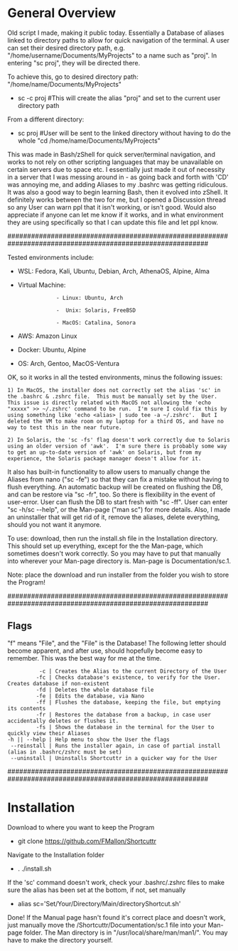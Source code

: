 # General Overview

Old script I made, making it public today.  Essentially a Database of aliases linked to directory paths to allow for quick navigation of the terminal. A user can set their desired directory path, e.g. "/home/username/Documents/MyProjects" to a name such as "proj".  In entering "sc proj", they will be directed there.


To achieve this, go to desired directory path: "/home/name/Documents/MyProjects"

  -  sc -c proj #This will create the alias "proj" and set to the current user directory path

From a different directory:

  -  sc proj #User will be sent to the linked directory without having to do the whole "cd /home/name/Documents/MyProjects"


This was made in Bash/zShell for quick server/terminal navigation, and works to not rely on other scripting languages that may be unavailable on certain servers due to space etc.  I essentially just made it out of necessity in a server that I was messing around in - as going back and forth with 'CD' was annoying me, and adding Aliases to my .bashrc was getting ridiculous.  It was also a good way to begin learning Bash, then it evolved into zShell.  It definitely works between the two for me, but I opened a Discussion thread so any User can warn ppl that it isn't working, or isn't good.  Would also appreciate if anyone can let me know if it works, and in what environment they are using specifically so that I can update this file and let ppl know.      


###########################################################################################################


Tested environments include:
  - WSL: Fedora, Kali, Ubuntu, Debian, Arch, AthenaOS, Alpine, Alma
  - Virtual Machine: 

                    - Linux: Ubuntu, Arch
    
                    -  Unix: Solaris, FreeBSD
    
                    - MacOS: Catalina, Sonora
  - AWS: Amazon Linux
  - Docker: Ubuntu, Alpine
  - OS: Arch, Gentoo, MacOS-Ventura

OK, so it works in all the tested environments, minus the following issues:
    
    1) In MacOS, the installer does not correctly set the alias 'sc' in the .bashrc & .zshrc file.  This must be manually set by the User.  This issue is directly related with MacOS not allowing the 'echo "xxxxx" >> ~/.zshrc' command to be run.  I'm sure I could fix this by using something like 'echo <alias> | sudo tee -a ~/.zshrc'.  But I deleted the VM to make room on my laptop for a third OS, and have no way to test this in the near future.
    
    2) In Solaris, the 'sc -fs' flag doesn't work correctly due to Solaris using an older version of 'awk'.  I'm sure there is probably some way to get an up-to-date version of 'awk' on Solaris, but from my experience, the Solaris package manager doesn't allow for it.

It also has built-in functionality to allow users to manually change the Aliases from nano ("sc -fe") so that they can fix a mistake without having to flush everything.
An automatic backup will be created on flushing the DB, and can be restore via "sc -fr", too.  So there is flexibility in the event of user-error.
User can flush the DB to start fresh with "sc -ff".  User can enter "sc -h/sc --help", or the Man-page ("man sc") for more details. 
Also, I made an uninstaller that will get rid of it, remove the aliases, delete everything, should you not want it anymore. 

To use: download, then run the install.sh file in the Installation directory.  This should set up everything, except for the the Man-page, which sometimes doesn't work correctly.  So you may have to put that manually into wherever your Man-page directory is.  Man-page is Documentation/sc.1.

Note: place the download and run installer from the folder you wish to store the Program!

###########################################################################################################


## Flags

"f" means "File", and the "File" is the Database! The following letter should become apparent, and after use, should hopefully become easy to remember.  This was the best way for me at the time.  

              -c | Creates the Alias to the current Directory of the User
             -fc | Checks database's existence, to verify for the User.  Creates database if non-existent
             -fd | Deletes the whole database file
             -fe | Edits the database, via Nano  
             -ff | Flushes the database, keeping the file, but emptying its contents
             -fr | Restores the database from a backup, in case user accidentally deletes or flushes it.
             -fs | Shows the database in the terminal for the User to quickly view their Aliases
    -h || --help | Help menu to show the User the flags
     --reinstall | Runs the installer again, in case of partial install (alias in .bashrc/zshrc must be set)  
     --uninstall | Uninstalls Shortcuttr in a quicker way for the User


###########################################################################################################




# Installation

  
Download to where you want to keep the Program
  - git clone https://github.com/FMallon/Shortcuttr

Navigate to the Installation folder
  - . ./install.sh

If the 'sc' command doesn't work, check your .bashrc/.zshrc files to make sure the alias has been set at the bottom, if not, set manually
  - alias sc='Set/Your/Directory/Main/directoryShortcut.sh' 

Done! If the Manual page hasn't found it's correct place and doesn't work, just manually move the /Shortcuttr/Documentation/sc.1 file into your Man-page folder.  The Man directory is in "/usr/local/share/man/man1/".  You may have to make the directory yourself.
